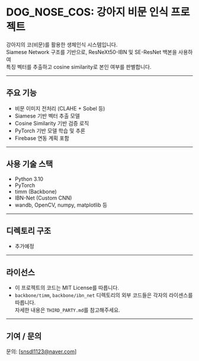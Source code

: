  # DOG_NOSE_COS: 강아지 비문 인식 프로젝트

강아지의 코(비문)를 활용한 생체인식 시스템입니다.  
Siamese Network 구조를 기반으로, ResNeXt50-IBN 및 SE-ResNet 백본을 사용하여  
특징 벡터를 추출하고 cosine similarity로 본인 여부를 판별합니다.

---

##  주요 기능

- 비문 이미지 전처리 (CLAHE + Sobel 등)
- Siamese 기반 벡터 추출 모델
- Cosine Similarity 기반 검증 로직
- PyTorch 기반 모델 학습 및 추론
- Firebase 연동 계획 포함

---

##  사용 기술 스택

- Python 3.10
- PyTorch
- timm (Backbone)
- IBN-Net (Custom CNN)
- wandb, OpenCV, numpy, matplotlib 등

---

##  디렉토리 구조

- 추가예정


---

##  라이선스

- 이 프로젝트의 코드는 MIT License를 따릅니다.
- `backbone/timm`, `backbone/ibn_net` 디렉토리의 외부 코드들은 각자의 라이센스를 따릅니다.  
  자세한 내용은 `THIRD_PARTY.md`를 참고해주세요.

---

##  기여 / 문의

문의: [snsdl1123@naver.com]

